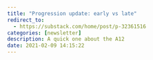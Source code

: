 ```yaml
---
title: "Progression update: early vs late"
redirect_to:
  - https://substack.com/home/post/p-32361516
categories: [newsletter]
description: A quick one about the A12
date: 2021-02-09 14:15:22
---
```

